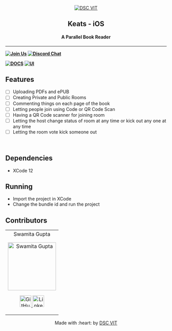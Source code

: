 <p align="center">
<a href="https://dscvit.com">
	<img src="https://user-images.githubusercontent.com/30529572/92081025-fabe6f00-edb1-11ea-9169-4a8a61a5dd45.png" alt="DSC VIT"/>
</a>
	<h2 align="center"> Keats - iOS </h2>
	<h4 align="center"> A Parallel Book Reader <h4>
</p>

---
[![Join Us](https://img.shields.io/badge/Join%20Us-Developer%20Student%20Clubs-red)](https://dsc.community.dev/vellore-institute-of-technology/)
[![Discord Chat](https://img.shields.io/discord/760928671698649098.svg)](https://discord.gg/498KVdSKWR)

[![DOCS](https://img.shields.io/badge/Documentation-see%20docs-green?style=flat-square&logo=appveyor)](INSERT_LINK_FOR_DOCS_HERE) 
  [![UI ](https://img.shields.io/badge/User%20Interface-Link%20to%20UI-orange?style=flat-square&logo=appveyor)](INSERT_UI_LINK_HERE)


## Features
- [ ] Uploading PDFs and ePUB
- [ ] Creating Private and Public Rooms
- [ ] Commenting things on each page of the book
- [ ] Letting people join using Code or QR Code Scan
- [ ] Having a QR Code scanner for joining room
- [ ] Letting the host change status of room at any time or kick out any one at any time
- [ ] Letting the room vote kick someone out

<br>

## Dependencies
 - XCode 12


## Running


- Import the project in XCode
- Change the bundle id and run the project

## Contributors

<table>
	<tr align="center">
		<td>
		Swamita Gupta
		<p align="center">
			<img src = "https://dscvit.com/images/dsc-logo-square.svg" width="150" height="150" alt="Swamita Gupta">
		</p>
			<p align="center">
				<a href = "https://github.com/swamitagupta">
					<img src = "http://www.iconninja.com/files/241/825/211/round-collaboration-social-github-code-circle-network-icon.svg" width="36" height = "36" alt="GitHub"/>
				</a>
				<a href = "https://www.linkedin.com/in/swamitagupta">
					<img src = "http://www.iconninja.com/files/863/607/751/network-linkedin-social-connection-circular-circle-media-icon.svg" width="36" height="36" alt="LinkedIn"/>
				</a>
			</p>
		</td>
	</tr>
</table>

<p align="center">
	Made with :heart: by <a href="https://dscvit.com">DSC VIT</a>
</p>

